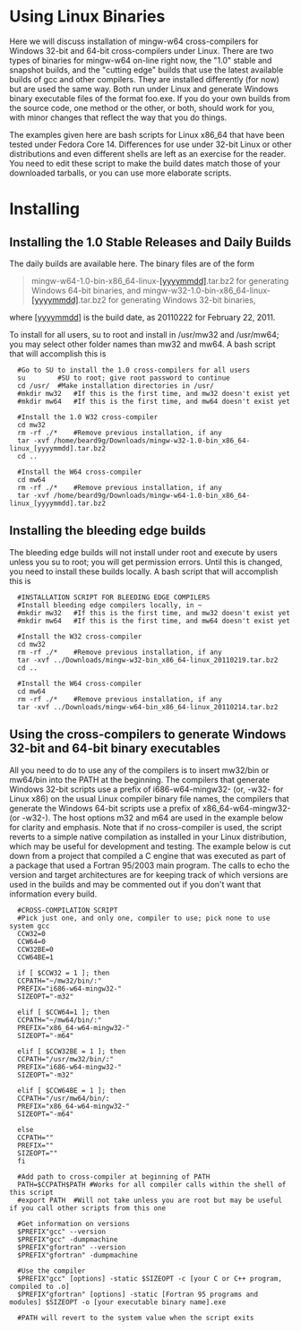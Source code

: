 # Using Linux Binaries

Here we will discuss installation of mingw-w64 cross-compilers for
Windows 32-bit and 64-bit cross-compilers under Linux. There are two
types of binaries for mingw-w64 on-line right now, the "1.0" stable and
snapshot builds, and the "cutting edge" builds that use the latest
available builds of gcc and other compilers. They are installed
differently (for now) but are used the same way. Both run under Linux
and generate Windows binary executable files of the format foo.exe. If
you do your own builds from the source code, one method or the other, or
both, should work for you, with minor changes that reflect the way that
you do things.

The examples given here are bash scripts for Linux x86\_64 that have
been tested under Fedora Core 14. Differences for use under 32-bit Linux
or other distributions and even different shells are left as an exercise
for the reader. You need to edit these script to make the build dates
match those of your downloaded tarballs, or you can use more elaborate
scripts.

# Installing

## Installing the 1.0 Stable Releases and Daily Builds

The daily builds are available here. The binary files are of the form

> mingw-w64-1.0-bin-x86\_64-linux-<a href="../yyyymmdd" class="alink notfound">[yyyymmdd]</a>.tar.bz2
> for generating Windows 64-bit binaries, and
> mingw-w32-1.0-bin-x86\_64-linux-<a href="../yyyymmdd" class="alink notfound">[yyyymmdd]</a>.tar.bz2
> for generating Windows 32-bit binaries,

where <a href="../yyyymmdd" class="alink notfound">[yyyymmdd]</a> is the
build date, as 20110222 for February 22, 2011.

To install for all users, su to root and install in /usr/mw32 and
/usr/mw64; you may select other folder names than mw32 and mw64. A bash
script that will accomplish this is

      #Go to SU to install the 1.0 cross-compilers for all users
      su        #SU to root; give root password to continue
      cd /usr/  #Make installation directories in /usr/
      #mkdir mw32   #If this is the first time, and mw32 doesn't exist yet
      #mkdir mw64   #If this is the first time, and mw64 doesn't exist yet

      #Install the 1.0 W32 cross-compiler
      cd mw32
      rm -rf ./*    #Remove previous installation, if any
      tar -xvf /home/beard9g/Downloads/mingw-w32-1.0-bin_x86_64-linux_[yyyymmdd].tar.bz2
      cd ..

      #Install the W64 cross-compiler
      cd mw64
      rm -rf ./*    #Remove previous installation, if any
      tar -xvf /home/beard9g/Downloads/mingw-w64-1.0-bin_x86_64-linux_[yyyymmdd].tar.bz2

## Installing the bleeding edge builds

The bleeding edge builds will not install under root and execute by
users unless you su to root; you will get permission errors. Until this
is changed, you need to install these builds locally. A bash script that
will accomplish this is

      #INSTALLATION SCRIPT FOR BLEEDING EDGE COMPILERS
      #Install bleeding edge compilers locally, in ~
      #mkdir mw32   #If this is the first time, and mw32 doesn't exist yet
      #mkdir mw64   #If this is the first time, and mw64 doesn't exist yet

      #Install the W32 cross-compiler
      cd mw32
      rm -rf ./*    #Remove previous installation, if any
      tar -xvf ../Downloads/mingw-w32-bin_x86_64-linux_20110219.tar.bz2
      cd ..

      #Install the W64 cross-compiler
      cd mw64
      rm -rf ./*    #Remove previous installation, if any
      tar -xvf ../Downloads/mingw-w64-bin_x86_64-linux_20110214.tar.bz2

## Using the cross-compilers to generate Windows 32-bit and 64-bit binary executables

All you need to do to use any of the compilers is to insert mw32/bin or
mw64/bin into the PATH at the beginning. The compilers that generate
Windows 32-bit scripts use a prefix of i686-w64-mingw32- (or, -w32- for
Linux x86) on the usual Linux compiler binary file names, the compilers
that generate the Windows 64-bit scripts use a prefix of
x86\_64-w64-mingw32- (or -w32-). The host options m32 and m64 are used
in the example below for clarity and emphasis. Note that if no
cross-compiler is used, the script reverts to a simple native
compilation as installed in your Linux distribution, which may be useful
for development and testing. The example below is cut down from a
project that compiled a C engine that was executed as part of a package
that used a Fortran 95/2003 main program. The calls to echo the version
and target architectures are for keeping track of which versions are
used in the builds and may be commented out if you don't want that
information every build.

      #CROSS-COMPILATION SCRIPT
      #Pick just one, and only one, compiler to use; pick none to use system gcc
      CCW32=0
      CCW64=0
      CCW32BE=0
      CCW64BE=1

      if [ $CCW32 = 1 ]; then
      CCPATH="~/mw32/bin/:"
      PREFIX="i686-w64-mingw32-"
      SIZEOPT="-m32"

      elif [ $CCW64=1 ]; then
      CCPATH="~/mw64/bin/:"
      PREFIX="x86_64-w64-mingw32-"
      SIZEOPT="-m64"

      elif [ $CCW32BE = 1 ]; then
      CCPATH="/usr/mw32/bin/:"
      PREFIX="i686-w64-mingw32-"
      SIZEOPT="-m32"

      elif [ $CCW64BE = 1 ]; then
      CCPATH="/usr/mw64/bin/:
      PREFIX="x86_64-w64-mingw32-"
      SIZEOPT="-m64"

      else
      CCPATH=""
      PREFIX=""
      SIZEOPT=""
      fi

      #Add path to cross-compiler at beginning of PATH
      PATH=$CCPATH$PATH #Works for all compiler calls within the shell of this script
      #export PATH  #Will not take unless you are root but may be useful if you call other scripts from this one

      #Get information on versions
      $PREFIX"gcc" --version
      $PREFIX"gcc" -dumpmachine
      $PREFIX"gfortran" --version
      $PREFIX"gfortran" -dumpmachine

      #Use the compiler
      $PREFIX"gcc" [options] -static $SIZEOPT -c [your C or C++ program, compiled to .o]
      $PREFIX"gfortran" [options] -static [Fortran 95 programs and modules] $SIZEOPT -o [your executable binary name].exe

      #PATH will revert to the system value when the script exits